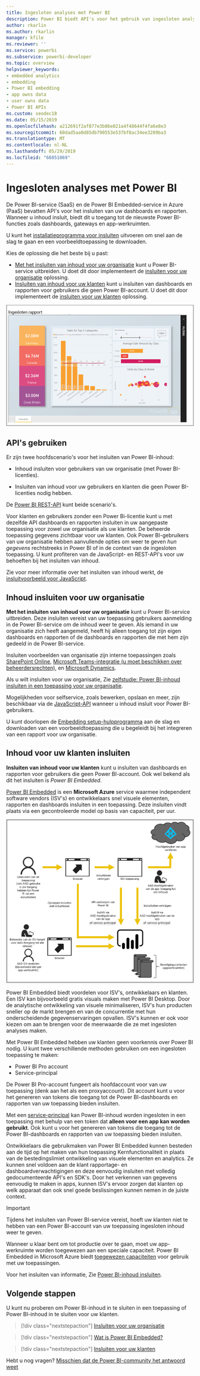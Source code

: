 ```yaml
---
title: Ingesloten analyses met Power BI
description: Power BI biedt API's voor het gebruik van ingesloten analyse voor uw dashboards en rapporten in toepassingen. Meer informatie over insluiten met Power BI in zowel een PaaS-omgeving als een SaaS-omgeving met behulp van software voor ingesloten analyses, hulpprogramma's voor ingesloten analyses of hulpprogramma's voor ingesloten business intelligence.
author: rkarlin
ms.author: rkarlin
manager: kfile
ms.reviewer: ''
ms.service: powerbi
ms.subservice: powerbi-developer
ms.topic: overview
helpviewer_keywords:
- embedded analytics
- embedding
- Power BI embedding
- app owns data
- user owns data
- Power BI APIs
ms.custom: seodec18
ms.date: 05/15/2019
ms.openlocfilehash: a212691f2af877e3b86e021a4f48644f4fa6e8e3
ms.sourcegitcommit: 60dad5aa0d85db790553e537bf8ac34ee3289ba3
ms.translationtype: MT
ms.contentlocale: nl-NL
ms.lasthandoff: 05/29/2019
ms.locfileid: "66051069"
---
```

# <a name="embedded-analytics-with-power-bi"></a>Ingesloten analyses met Power BI

De Power BI-service (SaaS) en de Power BI Embedded-service in Azure (PaaS) bevatten API's voor het insluiten van uw dashboards en rapporten. Wanneer u inhoud insluit, biedt dit u toegang tot de nieuwste Power BI-functies zoals dashboards, gateways en app-werkruimten.

U kunt het [installatieprogramma voor insluiten](https://aka.ms/embedsetup) uitvoeren om snel aan de slag te gaan en een voorbeeldtoepassing te downloaden.

Kies de oplossing die het beste bij u past:

* [Met het insluiten van inhoud voor uw organisatie](embedding.md#embedding-for-your-organization) kunt u Power BI-service uitbreiden. U doet dit door implementeert de [insluiten voor uw organisatie](https://aka.ms/embedsetup/UserOwnsData) oplossing.
* [Insluiten van inhoud voor uw klanten](embedding.md#embedding-for-your-customers) kunt u insluiten van dashboards en rapporten voor gebruikers die geen Power BI-account. U doet dit door implementeert de [insluiten voor uw klanten](https://aka.ms/embedsetup/AppOwnsData) oplossing.

![Voorbeeld van PBIE](media/what-can-you-do/what-can-you-do-02.png)

## <a name="use-apis"></a>API's gebruiken

Er zijn twee hoofdscenario's voor het insluiten van Power BI-inhoud:
- Inhoud insluiten voor gebruikers van uw organisatie (met Power BI-licenties). 
 
- Insluiten van inhoud voor uw gebruikers en klanten die geen Power BI-licenties nodig hebben. 

De [Power BI REST-API](https://docs.microsoft.com/rest/api/power-bi/) kunt beide scenario's.

Voor klanten en gebruikers zonder een Power Bi-licentie kunt u met dezelfde API dashboards en rapporten insluiten in uw aangepaste toepassing voor zowel uw organisatie als uw klanten. De beheerde toepassing gegevens zichtbaar voor uw klanten. Ook Power BI-gebruikers van uw organisatie hebben aanvullende opties om weer te geven *hun gegevens* rechtstreeks in Power BI of in de context van de ingesloten toepassing. U kunt profiteren van de JavaScript- en REST-API's voor uw behoeften bij het insluiten van inhoud.

Zie voor meer informatie over het insluiten van inhoud werkt, de [insluitvoorbeeld voor JavaScript](https://microsoft.github.io/PowerBI-JavaScript/demo/).

## <a name="embedding-for-your-organization"></a>Inhoud insluiten voor uw organisatie

**Met het insluiten van inhoud voor uw organisatie** kunt u Power BI-service uitbreiden. Deze insluiten vereist van uw toepassing gebruikers aanmelding in de Power BI-service om de inhoud weer te geven. Als iemand in uw organisatie zich heeft aangemeld, heeft hij alleen toegang tot zijn eigen dashboards en rapporten of de dashboards en rapporten die met hem zijn gedeeld in de Power BI-service.

Insluiten voorbeelden van organisatie zijn interne toepassingen zoals [SharePoint Online](https://powerbi.microsoft.com/blog/integrate-power-bi-reports-in-sharepoint-online/), [Microsoft Teams-integratie (u moet beschikken over beheerdersrechten)](https://powerbi.microsoft.com/blog/power-bi-teams-up-with-microsoft-teams/), en [Microsoft Dynamics](https://docs.microsoft.com/dynamics365/customer-engagement/basics/add-edit-power-bi-visualizations-dashboard).

Als u wilt insluiten voor uw organisatie, Zie [zelfstudie: Power BI-inhoud insluiten in een toepassing voor uw organisatie](embed-sample-for-your-organization.md).

Mogelijkheden voor selfservice, zoals bewerken, opslaan en meer, zijn beschikbaar via de [JavaScript-API](https://github.com/Microsoft/PowerBI-JavaScript) wanneer u inhoud insluit voor Power BI-gebruikers.

U kunt doorlopen de [Embedding setup-hulpprogramma](https://aka.ms/embedsetup/UserOwnsData) aan de slag en downloaden van een voorbeeldtoepassing die u begeleidt bij het integreren van een rapport voor uw organisatie.

## <a name="embedding-for-your-customers"></a>Inhoud voor uw klanten insluiten

**Insluiten van inhoud voor uw klanten** kunt u insluiten van dashboards en rapporten voor gebruikers die geen Power BI-account. Ook wel bekend als dit het insluiten is *Power BI Embedded*.

[Power BI Embedded](azure-pbie-what-is-power-bi-embedded.md) is een **Microsoft Azure** service waarmee independent software vendors (ISV's) en ontwikkelaars snel visuele elementen, rapporten en dashboards insluiten in een toepassing. Deze insluiten vindt plaats via een gecontroleerde model op basis van capaciteit, per uur.

![Stroom voor het insluiten van inhoud voor uw klanten](media/embedding/powerbi-embed-flow.png)

Power BI Embedded biedt voordelen voor ISV's, ontwikkelaars en klanten. Een ISV kan bijvoorbeeld gratis visuals maken met Power BI Desktop. Door de analytische ontwikkeling van visuele minimaliseren, ISV's hun producten sneller op de markt brengen en van de concurrentie met hun onderscheidende gegevenservaringen opvallen. ISV's kunnen er ook voor kiezen om aan te brengen voor de meerwaarde die ze met ingesloten analyses maken.

Met Power BI Embedded hebben uw klanten geen voorkennis over Power BI nodig. U kunt twee verschillende methoden gebruiken om een ingesloten toepassing te maken:
- Power BI Pro account 
- Service-principal 

De Power BI Pro-account fungeert als hoofdaccount voor van uw toepassing (denk aan het als een proxyaccount). Dit account kunt u voor het genereren van tokens die toegang tot de Power BI-dashboards en rapporten van uw toepassing bieden insluiten.

Met een [service-principal](embed-service-principal.md) kan Power BI-inhoud worden ingesloten in een toepassing met behulp van een token dat **alleen voor een app kan worden gebruikt**. Ook kunt u voor het genereren van tokens die toegang tot de Power BI-dashboards en rapporten van uw toepassing bieden insluiten.

Ontwikkelaars die gebruikmaken van Power BI Embedded kunnen besteden aan de tijd op het maken van hun toepassing Kernfunctionaliteit in plaats van de bestedingslimiet ontwikkeling van visuele elementen en analytics. Ze kunnen snel voldoen aan de klant rapportage- en dashboardverwachtigingen en deze eenvoudig insluiten met volledig gedocumenteerde API's en SDK's. Door het verkennen van gegevens eenvoudig te maken in apps, kunnen ISV's ervoor zorgen dat klanten op welk apparaat dan ook snel goede beslissingen kunnen nemen in de juiste context.

> [!IMPORTANT]
> Tijdens het insluiten van Power BI-service vereist, hoeft uw klanten niet te hebben van een Power BI-account van uw toepassing ingesloten inhoud weer te geven. 

Wanneer u klaar bent om tot productie over te gaan, moet uw app-werkruimte worden toegewezen aan een speciale capaciteit. Power BI Embedded in Microsoft Azure biedt [toegewezen capaciteiten](azure-pbie-create-capacity.md) voor gebruik met uw toepassingen.

Voor het insluiten van informatie, Zie [Power BI-inhoud insluiten](embed-sample-for-customers.md).

## <a name="next-steps"></a>Volgende stappen

U kunt nu proberen om Power BI-inhoud in te sluiten in een toepassing of Power BI-inhoud in te sluiten voor uw klanten.

> [!div class="nextstepaction"]
> [Insluiten voor uw organisatie](embed-sample-for-your-organization.md)

> [!div class="nextstepaction"]
> [Wat is Power BI Embedded?](azure-pbie-what-is-power-bi-embedded.md)

> [!div class="nextstepaction"]
>[Insluiten voor uw klanten](embed-sample-for-customers.md)

Hebt u nog vragen? [Misschien dat de Power BI-community het antwoord weet](http://community.powerbi.com/)
